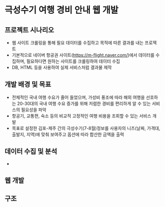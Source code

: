 # 극성수기 여행 경비 안내 웹 개발

## 프로젝트 시나리오

- 웹 사이트 크롤링을 통해 필요 데이터를 수집하고 목적에 따른 결과를 내는 프로젝트
- 기본적으로 네이버 항공권 사이트(https://m-flight.naver.com/)에서 데이터를 수집하며, 필요하다면 원하는 사이트를 크롤링하여 데이터 수집
- DB, HTML 등을 사용하여 실제 서비스처럼 결과물 제작


## 개발 배경 및 목표

- 전체적인 국내 여행 수요가 줄어 들었으며, 가성비 풍조에 따라 해외 여행을 선호하는 20-30대의 국내 여행 수요 증가를 위해 저렴한 경비를 편리하게 알 수 있는 서비스의 필요성을 파악
- 항공기, 교통편, 숙소 등의 비교적 고정적인 여행 비용을 조회할 수 있는 서비스 개발
- 목표로 설정한 김포-제주 간의 극성수기(7-8월)정보를 사용자의 니즈(날짜, 가격대, 출발지, 지역)에 맞춰 보여주고 옵션에 따라 합산한 금액을 출력

## 데이터 수집 및 분석

  - 

## 웹 개발

## 구조
